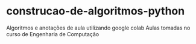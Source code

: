 # construcao-de-algoritmos-python
Algoritmos e anotações de aula utilizando google colab
Aulas tomadas no curso de Engenharia de Computação
